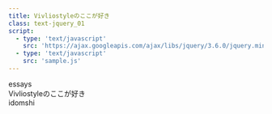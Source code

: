 ```yaml
---
title: Vivliostyleのここが好き
class: text-jquery_01
script:
  - type: 'text/javascript'
    src: 'https://ajax.googleapis.com/ajax/libs/jquery/3.6.0/jquery.min.js'
  - type: 'text/javascript'
    src: 'sample.js'
---
```




<script>
var style = `
<style>
.text-jquery_01 h2 {
  margin-top: 0;
  margin-bottom: 5mm;
  font-size: 11pt;
}
.text-jquery_01 h3 {
  margin-top: 0;
  margin-bottom: 5mm;
  font-size: 10pt;
}
.text-jquery_01 span {
  display:block;
  text-align-last: justify;
}
.text-jquery_01 pre {
  margin: 0;
  border-left: 0.5mm solid black;
  padding-left: 3.5mm;
}
<style>
`

var text1_left = `<h2 class="headline" style="margin-top:0;margin-bottom:5mm;">はじめに</h2>
　今回MIGAZINEの制作にVivliostyleという組版プログラムが使われることになったので、なにそれ、どこが良いの？ という話をしたいと思います。これは私の主観でVivliostyleを紹介する記事です。<br />
　Vivliostyleは組版プログラムです。組版プログラムは「本を作る際の原稿データを、印刷物として良い感じの見栄えにする」ためのプログラムです。この場合の原稿とは基本的には文章が主体の小説やプログラミングなどの技術書であることが多いと思います。ほぼイラストしかないMIGAZINEに使っているのは若干尖った用途かもしれません。<br />
　私は本業で図や表が多く入った文書を作ることが多いのですが、そのため、見た目がスッキリきれいな文書をできるだけ楽に作りたいと思ってきました。そのなかで出会ったのがVivliostyleです。<br />
　印刷用の文章を作るプログラムは、ワープロソフトなどの組版プログラムとは呼ばないものも含めるとその種類は多く、私が触ったことのあるものだけでもMicrosoft Word、LaTeX、Adobe InDesign、Vivliostyle、Pandoc、Asciidoctor、Sphinxなどがあります。Vivliostyleはこの中でもかなり気に入っているプログラムです。<br /><br />
<h2 style="margin-top:0mm;margin-bottom:5mm;">Markdownで書ける</h2>
　Markdownを知っていますか？<br />
　Markdownはフォントや文字サイズなどの書式を使わずに、文字だけで見出しや箇条書きを表現する記法です。そのままでも文書構造が一目で分かるほか、書式を設定した文書にコンバートするツールがたくさんあります。Vivliostyleもその一つです。<br />
　同じような記法はいくつもありますが昨今ではデファクトスタンダードの地位を築いていますので、見たことのある人もいるかもしれません。`;

var text1_right = `
　ではMarkdownの何が良いのでしょうか。MS Wordではいけないのでしょうか。答えとして、文書構造に集中できることとバージョン管理システムと相性がいいことが挙げられます。<br />
　例えばMS Wordではどうしても見た目が気になってしまい、「この大見出しから始まるのが1つの節、節の中にそれぞれ小見出しから始まる小節が3つあって……」といった文書の構造（アウトライン）とは異なった書式を設定してしまうことがあります。もちろんWordにもアウトラインエディタがありますので、構造を意識して文章を書くこともできるのですが、おせっかいが過ぎるため文章が長くなるほど書式設定が乱れやすいという問題は残ります。その反面、A4用紙1枚にぴったり収めたいなどの用途では、グラフィカルにかつアドホックに書式を設定できるのがWordの強みです。<br />
　またLaTeXでは構造を意識した書きかたができますが、見出しや箇条書きの命令がやや長く、気軽に書くのに向かないと感じます。ただし、LaTeXはその長い歴史（LaTeXのベースであるTeXの初版は1978年）の中で培われた組版精度の高さがあり、使いたくなるタイミングはあります。<br />
　その点MarkdownではWindowsのメモ帳で気軽に書き始められて文書構造に集中でき、長大な文章になるときはファイルを分割することもでき、Visual Studio Codeなどを使うと書式を設定した結果も見ながら執筆できるなど、書くことへの心理的負担が低くなっています。あ、でも何をもって負担とするかは人に依るかもしれません。<br />
　それから、書式を設定せずにテキストだけで原稿が成り立っているため、バージョン管理システムで管理することができるというのも強みです。バージョン管理システムはもともとプログラムのソースコードを管理するために生まれたプログラムなので、テキスト形式のファイルの扱いに長けています。具体的に言うと、「ファイルのxx行目が変更された」「xx行目の後ろにnn行追加された」というような差分を見やすいのです。そもそ`;

var text2_left = `も執筆にバージョン管理システムを使うメリットを説明するのは難しいのですが、使った後ならわかる安心感があるので、使えるなら使いたいものだと思ってください。<br /><br />
<h2>文書の内容とThemeのデータが別れている</h2>
　文書の内容を書いたテキストファイルと、紙面上での見た目を定義したThemeファイルが分かれています。これは原稿を書いているときはその内容に集中できることと、ひとつThemeを作ってしまえば文書がいくつあってもその見た目で統一できることを意味します。<br />
　特に、簡単に見た目を統一できることはとても重要だと思っています。原稿を書くたびに、他の原稿と同じようにするための時間や手間をかける（見出しはxxポイントで、フォントはyyで、余白を設定して、あとはなんだっけ！）のは原稿の内容とは全然関係ないですから。機械がやってくれることは機械に任せてもっと本質に集中したいですよね。<br /><br />
<h2>プロジェクトの管理方法が今風</h2>
　ファイル1つだけの原稿をPDFに変換するだけならVivliostyleはコマンド1行でOKの手軽さを持っています。それとは対称的に、文書が複数の章に分かれている場合は、章ごとに原稿ファイルを分けて執筆することができます。<br />
　原稿ファイルが複数に分かれるときは、そのプロジェクト用のフォルダを作って、原稿ファイルの順番などの設定を書いたファイルを作ります。この方法が、JavaScript（Node.js）のプロジェクト管理の方法を踏襲していて、今風です。慣れている人には理解しやすく、インターネットを活用したバージョン管理やThemeの共有と相性がいいので気に入っています。<br /><br />
<h2>コマンドラインで使う</h2>
　MarkdownやHTMLの文書をPDFに変換する操作は、基本的にはコマンド操作です。WindowsならPowerShellなどで次のように入力します。<br />
　\<pre\>vivliostyle build input.md\</pre\>`;

var text2_right = `
　黒い画面にキーボード入力！ うひゃぁ！ と感じるひともいるでしょうが、これ、自動化しやすいのです。「xxのボタンを探してマウスでクリックして」よりも「このコマンドを実行して」の方がコンピュータには理解しやすい、だから確実に自動化できるということです。ほかのプロセスにも組み込みやすい。<br />
　技術文書でも小説でもイラスト集でも、本を作る作業は工程が多いため、自動化により毎回同じ作業を確実に実行できるようにしておくのは重要なことです。プログラマは手を抜くためなら全力でめんどくさいことをするのです。<br /><br />
<h2>Vivliostyleの良いとは言えないところ</h2>
　ここまでVivliostyleの好きなところを書いてきました。しかし好きにはなれないところも少なからずあります。いくつか紹介しましょう。<br /><br />
<h2>Themeファイルを作りこむのが面倒</h2>
　文書の内容（Markdown）と見た目（Theme）が明確に分かれているのがVivliostyleのいいところではあるのですが、どんな文書にでも使える万能のThemeを作るのは本当に難しいです。見出しの文字サイズは何ptがいいのか、見出しの上下はどのくらい開けたほうがいいのか、あの文書ではちょうどよかったがこちらでは行数が微妙……など、調整を始めたらキリがないものですし、個々の文書ごとにThemeを作るのはちょっと違います。<br />
　このように、最大の利点にして最大の欠点であるThemeを、いくつもの文書を作りながらいかに地道に育てるかというのは気長な戦いになります。残念ながら公式のThemeを使ってもすべての痒いところには手が届きません。この戦いを続けられるか、途中であきらめるか試されるのは欠点といえるでしょう。<br /><br />
<h3>一般人にMarkdownはわかりづらい</h3>
　最終的な見た目通りに書けないMarkdownは気軽に他人にお勧めできない記法です。普段からプログラムを書くような人には受け入れやすいのですが、そうでない人にとっては分かりづらいと思います。<br />
`;


var text3_left = `　インターネット上のサービスではMarkdownを使える場面が増えている（GitHub、Notion、いくつかのWikiやBlogなど）ので、覚えてみてはいかがですか。<br /><br />
<h3>細かい調整が難しい</h3>
　あと1行分詰めると1ページに納まるんだけどなぁ！ というときは行送りをちょっとだけ小さくしたくなりますよね。しかしVivliostyleではThemeを文書全体、ほかの文書でも共有していますので、基本的には特定の文書向けの微調整を行いません。1行詰めたいときは文の言い回しを修正する方がいいでしょう。<br />
　文書ごとの微調整が重要な場合は最初からWordなどのワープロソフトを使う方が幸せになれます。<br />
　Vivliostyleで細かい調整や特殊なレイアウトが必要なときは、MarkdownのなかにHTMLをべた書きすることができます。これは裏技とかではなく一般的なテクニックです。ただし、文書全体の統一感が無くなるとThemeを使っている意味が薄れる（し、そもそもHTMLを書きたくないからMarkdownを使っている）ので使いどころが限られます。<br /><br />
<h3>複雑な表を表現するのが苦手</h3>
　Markdownの仕様のせいでセルの結合ができません。複雑な表を作るならSphinx（reStructuredText）やAsciidoctor（Asciidoc）が強いです。<br />
　Vivliostyleで複雑な表を作る時はHTMLで書くか、別のソフトで作った表を図として読み込むのが正攻法です。しかしMarkdownの手軽さが失われてしまうので惜しいところだと思います。<br /><br />
<h2>おわりに</h2>
　先にも書いた通り、私は様々な文書作成プログラム・組版プログラムをかじってきました。その中で思うことは、痒いところ全てに手が届くツールはなかなか無いということです。<br />
　たとえば、ホビーユースのLaTeX人口がもうちょっと多かったらそもそもほかのツールは探してなかったかもしれないし、AsciidoctorやPandocのデフォルトスタイルに少ページ文書向けのも`;

var text3_right = `のがあったら十分満足できていたでしょう（Vivliostyleの前にスタイルを作りこんでいたPandocもまだ使っていますしね）。逆に、今後Markdownで表を書くのに疲れてほかのツールに移っていってしまう可能性も大いにあります。しかし今はVivliostyleがとても良く私の要求に応えてくれていて、むこう数年は使いこんでいきたいと感じています。<br />
　文章を書くことや本をつくることが楽しくなるツールがあることはとてもうれしいことです。幸運にもVivliostyleというちょうどいいツールがあって、文章主体の本だけでなくイラスト集にも使えることを今回、MIGAZINEが見せてくれました。<br />
　本記事を通してVivliostyleをはじめとした組版プログラムに興味を持つ人が1人でもいたらいいなと思います。`;

$(function(){
    $('.text-jquery_01 .text-main-first-page-left .text-column-left').html(text1_left);
    $('.text-jquery_01 .text-main-first-page-left .text-column-right').html(text1_right);
    
    $('.text-jquery_01 .text-page2 .text-column-left').html(text2_left);
    $('.text-jquery_01 .text-page2 .text-column-right').html(text2_right);

    $('.text-jquery_01 .text-page3 .text-column-left').html(text3_left);
    $('.text-jquery_01 .text-page3 .text-column-right').html(text3_right);
    //console.log("hello");
/*
    for(var i = 1; i < 100; i++) {
      var t = text.substr(0, i);
      $('.text-count').text(t);
      var width = $('.text-count').width();
      var height = $('.text-count').height();
      console.log(width);
      $('.result').text(width + ':' + height);
      if (width > 100) {
        break;
      }
    }
*/
    $('.style').html(style);
});
</script>

<div class="text-count" style="display: inline-block;"></div>
<div class="result"></div>

<div class="style"></div> <!-- 動的スタイル変更用 -->

<div class="chapter-warapper-left">
  <div class="chapter-bar">
    <div class="chapter-number">essays</div>
  </div>
  <!--<div class="chapter-title">イラストレーション</div>-->
  <!--<div class="chapter-text">Illust</div>-->
</div>

<div class="text-wrapper">
<div class="text-header-page-left">
    <div class="text-title">Vivliostyleのここが好き</div>
    <div class="text-author">idomshi</div>
</div>
<div class="text-main-first-page-left">
  <div class="text-column-left"></div>
  <div class="text-column-right"></div>
</div>
<div class="text-main-since-page-right text-page2">
  <div class="text-column-left"></div>
  <div class="text-column-right"></div>
</div>
<div class="text-main-since-page-left text-page3">
  <div class="text-column-left"></div>
  <div class="text-column-right"></div>
</div>
</div>